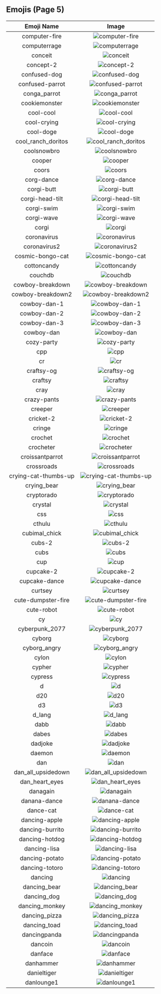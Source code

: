 
  ## Emojis (Page 5)
  |Emoji Name|Image|
  | :-: | :-: |
  |computer-fire| ![computer-fire](/emojis/denverdevs/computer-fire.gif)|
  |computerrage| ![computerrage](/emojis/denverdevs/computerrage.gif)|
  |conceit| ![conceit](/emojis/denverdevs/conceit.jpg)|
  |concept-2| ![concept-2](/emojis/denverdevs/concept-2.png)|
  |confused-dog| ![confused-dog](/emojis/denverdevs/confused-dog.gif)|
  |confused-parrot| ![confused-parrot](/emojis/denverdevs/confused-parrot.gif)|
  |conga_parrot| ![conga_parrot](/emojis/denverdevs/conga_parrot.gif)|
  |cookiemonster| ![cookiemonster](/emojis/denverdevs/cookiemonster.jpg)|
  |cool-cool| ![cool-cool](/emojis/denverdevs/cool-cool.gif)|
  |cool-crying| ![cool-crying](/emojis/denverdevs/cool-crying.png)|
  |cool-doge| ![cool-doge](/emojis/denverdevs/cool-doge.gif)|
  |cool_ranch_doritos| ![cool_ranch_doritos](/emojis/denverdevs/cool_ranch_doritos.png)|
  |coolsnowbro| ![coolsnowbro](/emojis/denverdevs/coolsnowbro.gif)|
  |cooper| ![cooper](/emojis/denverdevs/cooper.png)|
  |coors| ![coors](/emojis/denverdevs/coors.jpg)|
  |corg-dance| ![corg-dance](/emojis/denverdevs/corg-dance.gif)|
  |corgi-butt| ![corgi-butt](/emojis/denverdevs/corgi-butt.png)|
  |corgi-head-tilt| ![corgi-head-tilt](/emojis/denverdevs/corgi-head-tilt.gif)|
  |corgi-swim| ![corgi-swim](/emojis/denverdevs/corgi-swim.gif)|
  |corgi-wave| ![corgi-wave](/emojis/denverdevs/corgi-wave.gif)|
  |corgi| ![corgi](/emojis/denverdevs/corgi.gif)|
  |coronavirus| ![coronavirus](/emojis/denverdevs/coronavirus.png)|
  |coronavirus2| ![coronavirus2](/emojis/denverdevs/coronavirus2.png)|
  |cosmic-bongo-cat| ![cosmic-bongo-cat](/emojis/denverdevs/cosmic-bongo-cat.gif)|
  |cottoncandy| ![cottoncandy](/emojis/denverdevs/cottoncandy.gif)|
  |couchdb| ![couchdb](/emojis/denverdevs/couchdb.png)|
  |cowboy-breakdown| ![cowboy-breakdown](/emojis/denverdevs/cowboy-breakdown.png)|
  |cowboy-breakdown2| ![cowboy-breakdown2](/emojis/denverdevs/cowboy-breakdown2.png)|
  |cowboy-dan-1| ![cowboy-dan-1](/emojis/denverdevs/cowboy-dan-1.png)|
  |cowboy-dan-2| ![cowboy-dan-2](/emojis/denverdevs/cowboy-dan-2.png)|
  |cowboy-dan-3| ![cowboy-dan-3](/emojis/denverdevs/cowboy-dan-3.png)|
  |cowboy-dan| ![cowboy-dan](/emojis/denverdevs/cowboy-dan.png)|
  |cozy-party| ![cozy-party](/emojis/denverdevs/cozy-party.gif)|
  |cpp| ![cpp](/emojis/denverdevs/cpp.png)|
  |cr| ![cr](/emojis/denverdevs/cr.png)|
  |craftsy-og| ![craftsy-og](/emojis/denverdevs/craftsy-og.png)|
  |craftsy| ![craftsy](/emojis/denverdevs/craftsy.png)|
  |cray| ![cray](/emojis/denverdevs/cray.png)|
  |crazy-pants| ![crazy-pants](/emojis/denverdevs/crazy-pants.png)|
  |creeper| ![creeper](/emojis/denverdevs/creeper.jpg)|
  |cricket-2| ![cricket-2](/emojis/denverdevs/cricket-2.gif)|
  |cringe| ![cringe](/emojis/denverdevs/cringe.png)|
  |crochet| ![crochet](/emojis/denverdevs/crochet.gif)|
  |crocheter| ![crocheter](/emojis/denverdevs/crocheter.gif)|
  |croissantparrot| ![croissantparrot](/emojis/denverdevs/croissantparrot.gif)|
  |crossroads| ![crossroads](/emojis/denverdevs/crossroads.png)|
  |crying-cat-thumbs-up| ![crying-cat-thumbs-up](/emojis/denverdevs/crying-cat-thumbs-up.png)|
  |crying_bear| ![crying_bear](/emojis/denverdevs/crying_bear.gif)|
  |cryptorado| ![cryptorado](/emojis/denverdevs/cryptorado.png)|
  |crystal| ![crystal](/emojis/denverdevs/crystal.jpg)|
  |css| ![css](/emojis/denverdevs/css.png)|
  |cthulu| ![cthulu](/emojis/denverdevs/cthulu.png)|
  |cubimal_chick| ![cubimal_chick](/emojis/denverdevs/cubimal_chick.png)|
  |cubs-2| ![cubs-2](/emojis/denverdevs/cubs-2.png)|
  |cubs| ![cubs](/emojis/denverdevs/cubs.png)|
  |cup| ![cup](/emojis/denverdevs/cup.png)|
  |cupcake-2| ![cupcake-2](/emojis/denverdevs/cupcake-2.png)|
  |cupcake-dance| ![cupcake-dance](/emojis/denverdevs/cupcake-dance.gif)|
  |curtsey| ![curtsey](/emojis/denverdevs/curtsey.gif)|
  |cute-dumpster-fire| ![cute-dumpster-fire](/emojis/denverdevs/cute-dumpster-fire.gif)|
  |cute-robot| ![cute-robot](/emojis/denverdevs/cute-robot.gif)|
  |cy| ![cy](/emojis/denverdevs/cy.png)|
  |cyberpunk_2077| ![cyberpunk_2077](/emojis/denverdevs/cyberpunk_2077.png)|
  |cyborg| ![cyborg](/emojis/denverdevs/cyborg.png)|
  |cyborg_angry| ![cyborg_angry](/emojis/denverdevs/cyborg_angry.png)|
  |cylon| ![cylon](/emojis/denverdevs/cylon.gif)|
  |cypher| ![cypher](/emojis/denverdevs/cypher.png)|
  |cypress| ![cypress](/emojis/denverdevs/cypress.jpg)|
  |d| ![d](/emojis/denverdevs/d.jpg)|
  |d20| ![d20](/emojis/denverdevs/d20.png)|
  |d3| ![d3](/emojis/denverdevs/d3.png)|
  |d_lang| ![d_lang](/emojis/denverdevs/d_lang.png)|
  |dabb| ![dabb](/emojis/denverdevs/dabb.jpg)|
  |dabes| ![dabes](/emojis/denverdevs/dabes.png)|
  |dadjoke| ![dadjoke](/emojis/denverdevs/dadjoke.gif)|
  |daemon| ![daemon](/emojis/denverdevs/daemon.gif)|
  |dan| ![dan](/emojis/denverdevs/dan.png)|
  |dan_all_upsidedown| ![dan_all_upsidedown](/emojis/denverdevs/dan_all_upsidedown.jpg)|
  |dan_heart_eyes| ![dan_heart_eyes](/emojis/denverdevs/dan_heart_eyes.png)|
  |danagain| ![danagain](/emojis/denverdevs/danagain.gif)|
  |danana-dance| ![danana-dance](/emojis/denverdevs/danana-dance.gif)|
  |dance-cat| ![dance-cat](/emojis/denverdevs/dance-cat.gif)|
  |dancing-apple| ![dancing-apple](/emojis/denverdevs/dancing-apple.gif)|
  |dancing-burrito| ![dancing-burrito](/emojis/denverdevs/dancing-burrito.gif)|
  |dancing-hotdog| ![dancing-hotdog](/emojis/denverdevs/dancing-hotdog.gif)|
  |dancing-lisa| ![dancing-lisa](/emojis/denverdevs/dancing-lisa.gif)|
  |dancing-potato| ![dancing-potato](/emojis/denverdevs/dancing-potato.gif)|
  |dancing-totoro| ![dancing-totoro](/emojis/denverdevs/dancing-totoro.gif)|
  |dancing| ![dancing](/emojis/denverdevs/dancing.gif)|
  |dancing_bear| ![dancing_bear](/emojis/denverdevs/dancing_bear.gif)|
  |dancing_dog| ![dancing_dog](/emojis/denverdevs/dancing_dog.gif)|
  |dancing_monkey| ![dancing_monkey](/emojis/denverdevs/dancing_monkey.gif)|
  |dancing_pizza| ![dancing_pizza](/emojis/denverdevs/dancing_pizza.gif)|
  |dancing_toad| ![dancing_toad](/emojis/denverdevs/dancing_toad.gif)|
  |dancingpanda| ![dancingpanda](/emojis/denverdevs/dancingpanda.gif)|
  |dancoin| ![dancoin](/emojis/denverdevs/dancoin.png)|
  |danface| ![danface](/emojis/denverdevs/danface.png)|
  |danhammer| ![danhammer](/emojis/denverdevs/danhammer.png)|
  |danieltiger| ![danieltiger](/emojis/denverdevs/danieltiger.png)|
  |danlounge1| ![danlounge1](/emojis/denverdevs/danlounge1.jpg)|
  